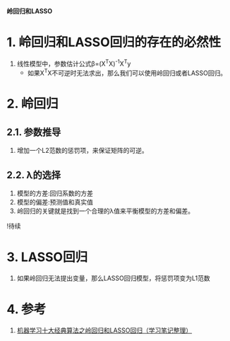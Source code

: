 **岭回归和LASSO**

# 1. 岭回归和LASSO回归的存在的必然性
1. 线性模型中，参数估计公式β=(X<sup>T</sup>X)<sup>-1</sup>X<sup>T</sup>y
    + 如果X<sup>T</sup>X不可逆时无法求出，那么我们可以使用岭回归或者LASSO回归。

# 2. 岭回归

## 2.1. 参数推导
1. 增加一个L2范数的惩罚项，来保证矩阵的可逆。

## 2.2. λ的选择
1. 模型的方差:回归系数的方差
2. 模型的偏差:预测值和真实值
3. 岭回归的关键就是找到一个合理的λ值来平衡模型的方差和偏差。

!待续

# 3. LASSO回归
1. 如果岭回归无法提出变量，那么LASSO回归模型，将惩罚项变为L1范数

# 4. 参考
1. <a href = "https://blog.csdn.net/weixin_43374551/article/details/83688913">机器学习十大经典算法之岭回归和LASSO回归（学习笔记整理）</a>